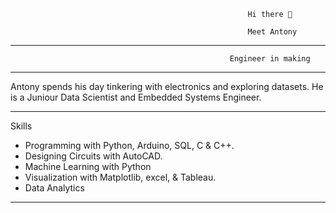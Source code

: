                                                          Hi there 👋
                                                         
                                                         Meet Antony

---
    
                                                     Engineer in making

---
Antony spends his day tinkering with electronics and exploring datasets. He is a Juniour Data Scientist and Embedded Systems Engineer. 

---
  Skills

- Programming with Python, Arduino, SQL, C & C++.
- Designing Circuits with AutoCAD.
- Machine Learning with Python
- Visualization with Matplotlib, excel, & Tableau.
- Data Analytics
---







